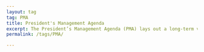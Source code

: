 ```yaml
---
layout: tag
tag: PMA
title: President's Management Agenda
excerpt: The President’s Management Agenda (PMA) lays out a long-term vision for modernizing the Federal Government in key areas that will improve the ability of agencies to deliver mission outcomes, provide excellent service, and effectively steward taxpayer dollars on behalf of the American people.
permalink: /tags/PMA/

---
```

